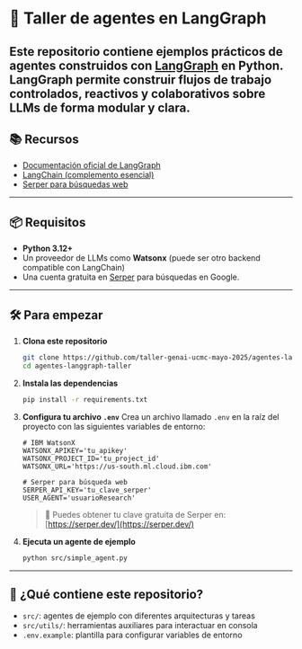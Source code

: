 # 🧠 Taller de agentes en LangGraph

Este repositorio contiene ejemplos prácticos de agentes construidos con [LangGraph](https://github.com/langchain-ai/langgraph) en **Python**. LangGraph permite construir flujos de trabajo controlados, reactivos y colaborativos sobre LLMs de forma modular y clara.
---

## 📚 Recursos

* [Documentación oficial de LangGraph](https://docs.langgraph.dev/)
* [LangChain (complemento esencial)](https://docs.langchain.com/docs/)
* [Serper para búsquedas web](https://serper.dev/)

---

## 📦 Requisitos

* **Python 3.12+**
* Un proveedor de LLMs como **Watsonx** (puede ser otro backend compatible con LangChain)
* Una cuenta gratuita en [Serper](https://serper.dev/) para búsquedas en Google.

---

## 🛠️ Para empezar

1. **Clona este repositorio**

   ```bash
   git clone https://github.com/taller-genai-ucmc-mayo-2025/agentes-langgraph-taller
   cd agentes-langgraph-taller
   ```

2. **Instala las dependencias**

   ```bash
   pip install -r requirements.txt
   ```

3. **Configura tu archivo `.env`**
   Crea un archivo llamado `.env` en la raíz del proyecto con las siguientes variables de entorno:

   ```env
   # IBM WatsonX
   WATSONX_APIKEY='tu_apikey'
   WATSONX_PROJECT_ID='tu_project_id'
   WATSONX_URL='https://us-south.ml.cloud.ibm.com'

   # Serper para búsqueda web
   SERPER_API_KEY='tu_clave_serper'
   USER_AGENT='usuarioResearch'
   ```

   > 📝 Puedes obtener tu clave gratuita de Serper en: [https://serper.dev/](https://serper.dev/)

4. **Ejecuta un agente de ejemplo**

   ```bash
   python src/simple_agent.py
   ```

---

## 🤖 ¿Qué contiene este repositorio?

* `src/`: agentes de ejemplo con diferentes arquitecturas y tareas
* `src/utils/`: herramientas auxiliares para interactuar en consola
* `.env.example`: plantilla para configurar variables de entorno
